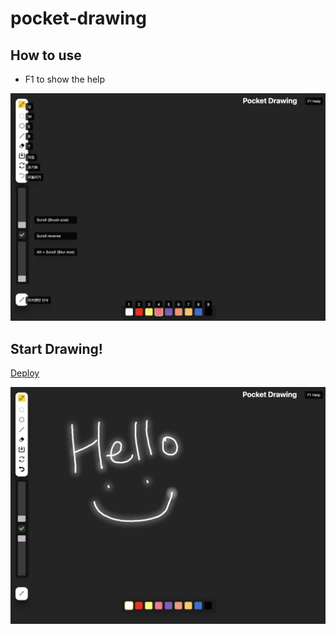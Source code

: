 # pocket-drawing

## How to use

- F1 to show the help

![image](./public/readme/p1.png)

## Start Drawing!

[Deploy](https://livemehere.github.io/pocket-drawing/)

![image](./public/readme/p2.png)
